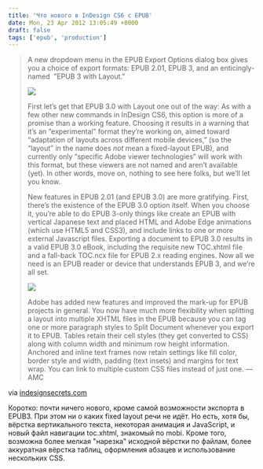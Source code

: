 ```yaml
---
title: 'Что нового в InDesign CS6 с EPUB'
date: Mon, 23 Apr 2012 13:05:49 +0000
draft: false
tags: ['epub', 'production']
---
```


> A new dropdown menu in the EPUB Export Options dialog box gives you a choice of export formats: EPUB 2.01, EPUB 3, and an enticingly-named &nbsp;”EPUB 3 with Layout.”
> 
> [![](http://indesignsecrets.com/wp-content/uploads/2012/04/epub3export1-e1335013404664.png)](http://indesignsecrets.com/wp-content/uploads/2012/04/epub3export1.png)
> 
> First let’s get that EPUB 3.0 with Layout one out of the way: As with a few other new commands in InDesign CS6, this option is more of a promise than a working feature. Choosing it results in a warning that it’s an “experimental” format they’re working on, aimed toward “adaptation of layouts across different mobile devices,” (so the “layout” in the name does _not_ mean a fixed-layout EPUB), and currently only “specific Adobe viewer technologies” will work with this format, but these viewers are not named and aren’t available (yet). In other words, move on, nothing to see here folks, but we’ll let you know.
> 
> New features in EPUB 2.01 (and EPUB 3.0) are more gratifying. First, there’s the existence of the EPUB 3.0 option itself. When you choose it, you’re able to do EPUB 3-only things like create an EPUB with vertical Japanese text and placed HTML and Adobe Edge animations (which use HTML5 and CSS3), and&nbsp;include links to one or more external Javascript files. Exporting a document to EPUB 3.0 results in a valid EPUB 3.0 eBook, including the requisite new TOC.xhtml file and a fall-back TOC.ncx file for EPUB 2.x reading engines. Now all we need is an EPUB reader or device that understands EPUB 3, and we’re all set.
> 
> [![](http://indesignsecrets.com/wp-content/uploads/2012/04/epub3export.png)](http://indesignsecrets.com/wp-content/uploads/2012/04/epub3export.png)
> 
> Adobe has added new features and improved the mark-up for EPUB projects in general. You now have much more flexibility when splitting a layout into multiple XHTML files in the EPUB because you can tag one or more paragraph styles to Split Document whenever you export it to EPUB. Tables retain their cell styles (they get converted to CSS) along with column width and minimum row height information. Anchored and inline text frames now retain settings like fill color, border style and width, padding (text insets) and margins for text wrap. You can link to multiple custom CSS files instead of just one. —AMC

via [indesignsecrets.com](http://indesignsecrets.com/heres-what-we-love-about-indesign-cs6.php)

Коротко: почти ничего нового, кроме самой возможности экспорта в EPUB3. При этом ни о каких fixed layout речи не идёт. Но есть, хотя бы, вёрстка вертикального текста, некоторая анимация и JavaScript, и новый файл навигации toc.xhtml, знакомый по mobi. Кроме того, возможна более мелкая "нарезка" исходной вёрстки по файлам, более аккуратная вёрстка таблиц, оформления абзацев и использование нескольких CSS.